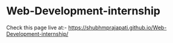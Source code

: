# Web-Development-internship
Check this page live at:- https://shubhmprajapati.github.io/Web-Development-internship/
